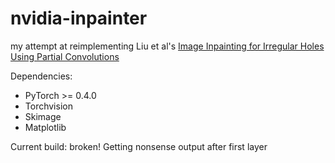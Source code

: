 # nvidia-inpainter

my attempt at reimplementing Liu et al's [Image Inpainting for Irregular Holes Using Partial Convolutions](https://arxiv.org/abs/1804.07723)

Dependencies:
  * PyTorch >= 0.4.0
  * Torchvision
  * Skimage
  * Matplotlib

Current build: broken! Getting nonsense output after first layer
